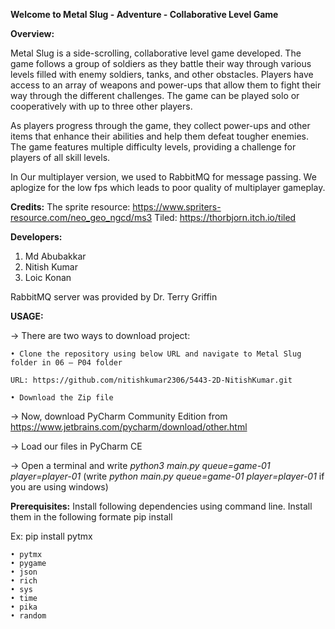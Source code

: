 **Welcome to Metal Slug - Adventure - Collaborative Level Game**

**Overview:**

Metal Slug is a side-scrolling, collaborative level game developed. The game follows a group of soldiers as they battle their way through various levels filled with enemy soldiers, tanks, and other obstacles. Players have access to an array of weapons and power-ups that allow them to fight their way through the different challenges. The game can be played solo or cooperatively with up to three other players.

As players progress through the game, they collect power-ups and other items that enhance their abilities and help them defeat tougher enemies. The game features multiple difficulty levels, providing a challenge for players of all skill levels.

In Our multiplayer version, we used to RabbitMQ for message passing. We aplogize for the low fps which leads to poor quality of multiplayer gameplay.

**Credits:**
The sprite resource:
https://www.spriters-resource.com/neo_geo_ngcd/ms3
Tiled:
https://thorbjorn.itch.io/tiled

**Developers:**
1. Md Abubakkar
2. Nitish Kumar
3. Loic Konan

RabbitMQ server was provided by Dr. Terry Griffin


**USAGE:**

-> There are two ways to download project:

    • Clone the repository using below URL and navigate to Metal Slug folder in 06 – P04 folder

	URL: https://github.com/nitishkumar2306/5443-2D-NitishKumar.git

    • Download the Zip file
    
 -> Now, download PyCharm Community Edition from https://www.jetbrains.com/pycharm/download/other.html
 
 -> Load our files in PyCharm CE
 
 -> Open a terminal and write *python3 main.py queue=game-01 player=player-01*
 (write *python main.py queue=game-01 player=player-01* if you are using windows)
 
 

**Prerequisites:**
Install following dependencies using command line. Install them in the following formate pip install <dependency name>
	
Ex: pip install pytmx
	
    • pytmx
    • pygame
    • json
    • rich
    • sys
    • time
    • pika
    • random


       
		



